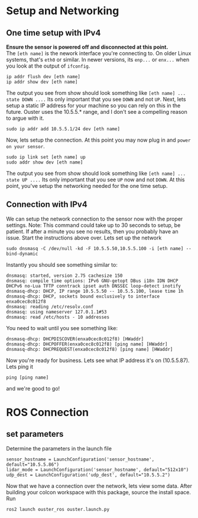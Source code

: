 # Setup and Networking
## One time setup with IPv4
**Ensure the sensor is powered off and disconnected at this point.**  
  The ```[eth name]``` is the nework interface you're connecting to. On older Linux systems, that's ```eth0``` or similar. In newer versions, its ```enp...``` or ```enx...``` when you look at the output of ```ifconfig```.
 ```
 ip addr flush dev [eth name]  
 ip addr show dev [eth name]
 ```
The output you see from show should look something like ```[eth name] ... state DOWN ....``` Its only important that you see ```DOWN``` and not ```UP```. Next, lets setup a static IP address for your machine so you can rely on this in the future. Ouster uses the 10.5.5.* range, and I don't see a compelling reason to argue with it.
```
sudo ip addr add 10.5.5.1/24 dev [eth name]
```
Now, lets setup the connection. At this point you may now plug in and ```power on your sensor```.
```
sudo ip link set [eth name] up
sudo addr show dev [eth name]
```
The output you see from show should look something like ```[eth name] ... state UP ....``` Its only important that you see ```UP``` now and not ```DOWN```. At this point, you've setup the networking needed for the one time setup.
## Connection with IPv4
We can setup the network connection to the sensor now with the proper settings. Note: This command could take up to 30 seconds to setup, be patient. If after a minute you see no results, then you probably have an issue. Start the instructions above over. Lets set up the network
```
sudo dnsmasq -C /dev/null -kd -F 10.5.5.50,10.5.5.100 -i [eth name] --bind-dynamic
```
Instantly you should see something similar to:
```
dnsmasq: started, version 2.75 cachesize 150
dnsmasq: compile time options: IPv6 GNU-getopt DBus i18n IDN DHCP DHCPv6 no-Lua TFTP conntrack ipset auth DNSSEC loop-detect inotify
dnsmasq-dhcp: DHCP, IP range 10.5.5.50 -- 10.5.5.100, lease time 1h
dnsmasq-dhcp: DHCP, sockets bound exclusively to interface enxa0cec8c012f8
dnsmasq: reading /etc/resolv.conf
dnsmasq: using nameserver 127.0.1.1#53
dnsmasq: read /etc/hosts - 10 addresses
```
You need to wait until you see something like:
```
dnsmasq-dhcp: DHCPDISCOVER(enxa0cec8c012f8) [HWaddr]
dnsmasq-dhcp: DHCPOFFER(enxa0cec8c012f8) [ping name] [HWaddr]
dnsmasq-dhcp: DHCPREQUEST(enxa0cec8c012f8) [ping name] [HWaddr]
```
Now you're ready for business. Lets see what IP address it's on (10.5.5.87). Lets ping it
```
ping [ping name]
```
and we're good to go!

# ROS Connection
## set parameters
Determine the parameters in the launch file
```
sensor_hostname = LaunchConfiguration('sensor_hostname', default="10.5.5.86")
lidar_mode = LaunchConfiguration('sensor_hostname', default="512x10")
udp_dest = LaunchConfiguration('udp_dest', default="10.5.5.2")
```
Now that we have a connection over the network, lets view some data. After building your colcon workspace with this package, source the install space. Run
```
ros2 launch ouster_ros ouster.launch.py
```
